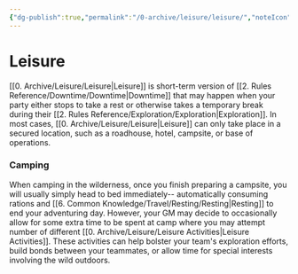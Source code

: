 ```yaml
---
{"dg-publish":true,"permalink":"/0-archive/leisure/leisure/","noteIcon":""}
---
```


# Leisure

[[0. Archive/Leisure/Leisure\|Leisure]] is short-term version of [[2. Rules Reference/Downtime/Downtime\|Downtime]] that may happen when your party either stops to take a rest or otherwise takes a temporary break during their [[2. Rules Reference/Exploration/Exploration\|Exploration]]. In most cases, [[0. Archive/Leisure/Leisure\|Leisure]] can only take place in a secured location, such as a roadhouse, hotel, campsite, or base of operations. 

### Camping

When camping in the wilderness, once you finish preparing a campsite, you will usually simply head to bed immediately-- automatically consuming rations and [[6. Common Knowledge/Travel/Resting/Resting\|Resting]] to end your adventuring day. However, your GM may decide to occasionally allow for some extra time to be spent at camp where you may attempt number of different [[0. Archive/Leisure/Leisure Activities\|Leisure Activities]]. These activities can help bolster your team's exploration efforts, build bonds between your teammates, or allow time for special interests involving the wild outdoors. 
